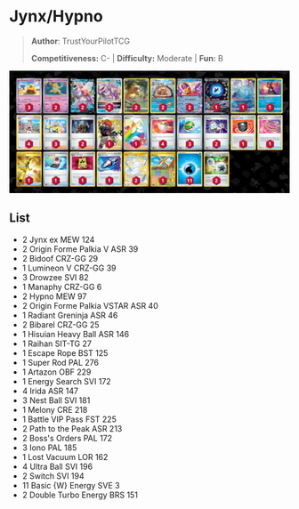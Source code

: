 # Jynx/Hypno

> **Author**: TrustYourPilotTCG
> 
> **Competitiveness:** C- | **Difficulty:** Moderate | **Fun:** B

![decklist](../../!Images/Standard/7BST-MEW/Jynx-Hypno.png)

## List
* 2 Jynx ex MEW 124
* 2 Origin Forme Palkia V ASR 39
* 2 Bidoof CRZ-GG 29
* 1 Lumineon V CRZ-GG 39
* 3 Drowzee SVI 82
* 1 Manaphy CRZ-GG 6
* 2 Hypno MEW 97
* 2 Origin Forme Palkia VSTAR ASR 40
* 1 Radiant Greninja ASR 46
* 2 Bibarel CRZ-GG 25
* 1 Hisuian Heavy Ball ASR 146
* 1 Raihan SIT-TG 27
* 1 Escape Rope BST 125
* 1 Super Rod PAL 276
* 1 Artazon OBF 229
* 1 Energy Search SVI 172
* 4 Irida ASR 147
* 3 Nest Ball SVI 181
* 1 Melony CRE 218
* 1 Battle VIP Pass FST 225
* 2 Path to the Peak ASR 213
* 2 Boss's Orders PAL 172
* 3 Iono PAL 185
* 1 Lost Vacuum LOR 162
* 4 Ultra Ball SVI 196
* 2 Switch SVI 194
* 11 Basic {W} Energy SVE 3
* 2 Double Turbo Energy BRS 151
